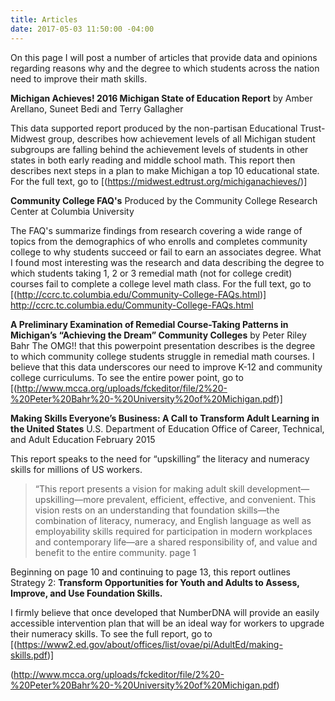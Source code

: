 ```yaml
---
title: Articles
date: 2017-05-03 11:50:00 -04:00
---
```


On this page I will post a number of articles that provide data and opinions regarding reasons why and the degree to which students across the nation need to improve their math skills. 

**Michigan Achieves! 2016 Michigan State of Education Report** by Amber Arellano, Suneet Bedi and Terry Gallagher

This data supported report produced by the non-partisan
Educational Trust-Midwest group, describes how achievement levels of all Michigan student subgroups are falling behind
the achievement levels of students in other states in both early reading and middle school math.  This report then describes next steps in a plan to make Michigan a top 10 educational state.  For the full text, go to [(https://midwest.edtrust.org/michiganachieves/)]

**Community College FAQ's** Produced by the Community College Research Center at Columbia University

The FAQ's summarize findings from research covering a wide range of topics from the demographics of who enrolls and  completes community college to why students succeed or fail to earn an associates degree. What I found most interesting was the research and data describing the degree to which students taking 1, 2 or 3 remedial math (not for college credit) courses fail to complete a college level math class. For the full text, go to [(http://ccrc.tc.columbia.edu/Community-College-FAQs.html)]
http://ccrc.tc.columbia.edu/Community-College-FAQs.html

**A Preliminary Examination of Remedial Course-Taking Patterns in Michigan’s “Achieving the Dream” Community Colleges** by Peter Riley Bahr 
The OMG!! that this powerpoint presentation describes is the  degree to which community college students struggle in remedial math courses. I believe that this data underscores our need to improve  K-12 and community college curriculums.  To see the entire power point, go to
[(http://www.mcca.org/uploads/fckeditor/file/2%20-%20Peter%20Bahr%20-%20University%20of%20Michigan.pdf)]

**Making Skills Everyone’s Business: A Call to Transform Adult Learning in the United States**
U.S. Department of Education Office of Career, Technical, and Adult Education February 2015

This report speaks to the need for “upskilling” the literacy and numeracy skills for millions of US workers. 
  > “This report presents a vision for making adult skill 
  development—upskilling—more prevalent, efficient, 
  effective, and convenient. This vision rests on an 
  understanding that foundation skills—the combination of 
  literacy, numeracy, and English language as well as 
  employability skills required for participation in modern 
  workplaces and contemporary life—are a shared 
  responsibility of, and value and benefit to the entire 
  community. page 1

Beginning on page 10 and continuing to page 13, this report outlines Strategy 2: **Transform Opportunities for Youth and Adults to Assess, Improve, and Use Foundation Skills.** 

I firmly believe that once developed that NumberDNA will provide an easily accessible intervention plan that
will be an ideal way for workers to upgrade their numeracy skills.  To see the full report, go to [(https://www2.ed.gov/about/offices/list/ovae/pi/AdultEd/making-skills.pdf)]

(http://www.mcca.org/uploads/fckeditor/file/2%20-%20Peter%20Bahr%20-%20University%20of%20Michigan.pdf)

